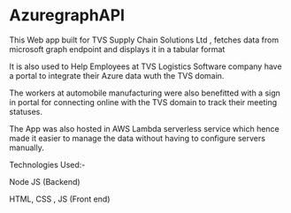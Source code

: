 # AzuregraphAPI


This Web app built for TVS Supply Chain Solutions Ltd , fetches data from microsoft graph endpoint and displays it in a tabular format

It is also used to Help Employees at TVS Logistics Software company have a portal to integrate their Azure data wuth the TVS domain.

The workers at automobile manufacturing were also benefitted with a sign in portal for connecting online with the TVS domain to track their meeting statuses.

The App was also hosted in AWS Lambda serverless service which hence made it easier to manage the data without having to configure servers manually.

Technologies Used:- 

Node JS (Backend)

HTML, CSS , JS (Front end)

